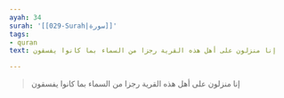 ```yaml
---
ayah: 34
surah: '[[029-Surah|سورة]]'
tags:
- quran
text: إنا منزلون على أهل هذه القرية رجزا من السماء بما كانوا يفسقون

---
```

> إنا منزلون على أهل هذه القرية رجزا من السماء بما كانوا يفسقون
